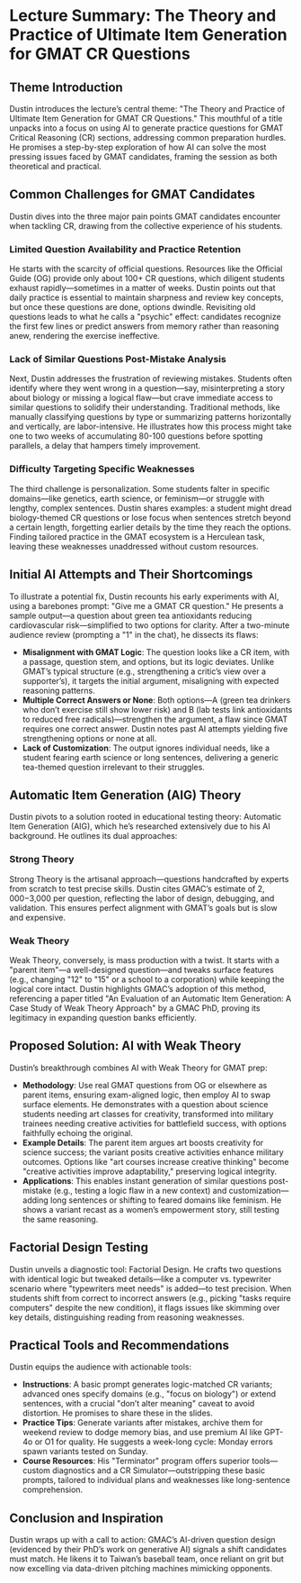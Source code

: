 # Lecture Summary: The Theory and Practice of Ultimate Item Generation for GMAT CR Questions

## Theme Introduction

Dustin introduces the lecture’s central theme: "The Theory and Practice of Ultimate Item Generation for GMAT CR Questions." This mouthful of a title unpacks into a focus on using AI to generate practice questions for GMAT Critical Reasoning (CR) sections, addressing common preparation hurdles. He promises a step-by-step exploration of how AI can solve the most pressing issues faced by GMAT candidates, framing the session as both theoretical and practical.

## Common Challenges for GMAT Candidates

Dustin dives into the three major pain points GMAT candidates encounter when tackling CR, drawing from the collective experience of his students.

### Limited Question Availability and Practice Retention

He starts with the scarcity of official questions. Resources like the Official Guide (OG) provide only about 100+ CR questions, which diligent students exhaust rapidly—sometimes in a matter of weeks. Dustin points out that daily practice is essential to maintain sharpness and review key concepts, but once these questions are done, options dwindle. Revisiting old questions leads to what he calls a "psychic" effect: candidates recognize the first few lines or predict answers from memory rather than reasoning anew, rendering the exercise ineffective.

### Lack of Similar Questions Post-Mistake Analysis

Next, Dustin addresses the frustration of reviewing mistakes. Students often identify where they went wrong in a question—say, misinterpreting a story about biology or missing a logical flaw—but crave immediate access to similar questions to solidify their understanding. Traditional methods, like manually classifying questions by type or summarizing patterns horizontally and vertically, are labor-intensive. He illustrates how this process might take one to two weeks of accumulating 80-100 questions before spotting parallels, a delay that hampers timely improvement.

### Difficulty Targeting Specific Weaknesses

The third challenge is personalization. Some students falter in specific domains—like genetics, earth science, or feminism—or struggle with lengthy, complex sentences. Dustin shares examples: a student might dread biology-themed CR questions or lose focus when sentences stretch beyond a certain length, forgetting earlier details by the time they reach the options. Finding tailored practice in the GMAT ecosystem is a Herculean task, leaving these weaknesses unaddressed without custom resources.

## Initial AI Attempts and Their Shortcomings

To illustrate a potential fix, Dustin recounts his early experiments with AI, using a barebones prompt: "Give me a GMAT CR question." He presents a sample output—a question about green tea antioxidants reducing cardiovascular risk—simplified to two options for clarity. After a two-minute audience review (prompting a "1" in the chat), he dissects its flaws:

- **Misalignment with GMAT Logic**: The question looks like a CR item, with a passage, question stem, and options, but its logic deviates. Unlike GMAT’s typical structure (e.g., strengthening a critic’s view over a supporter’s), it targets the initial argument, misaligning with expected reasoning patterns.
- **Multiple Correct Answers or None**: Both options—A (green tea drinkers who don’t exercise still show lower risk) and B (lab tests link antioxidants to reduced free radicals)—strengthen the argument, a flaw since GMAT requires one correct answer. Dustin notes past AI attempts yielding five strengthening options or none at all.
- **Lack of Customization**: The output ignores individual needs, like a student fearing earth science or long sentences, delivering a generic tea-themed question irrelevant to their struggles.

## Automatic Item Generation (AIG) Theory

Dustin pivots to a solution rooted in educational testing theory: Automatic Item Generation (AIG), which he’s researched extensively due to his AI background. He outlines its dual approaches:

### Strong Theory

Strong Theory is the artisanal approach—questions handcrafted by experts from scratch to test precise skills. Dustin cites GMAC’s estimate of $2,000-$3,000 per question, reflecting the labor of design, debugging, and validation. This ensures perfect alignment with GMAT’s goals but is slow and expensive.

### Weak Theory

Weak Theory, conversely, is mass production with a twist. It starts with a "parent item"—a well-designed question—and tweaks surface features (e.g., changing "12" to "15" or a school to a corporation) while keeping the logical core intact. Dustin highlights GMAC’s adoption of this method, referencing a paper titled "An Evaluation of an Automatic Item Generation: A Case Study of Weak Theory Approach" by a GMAC PhD, proving its legitimacy in expanding question banks efficiently.

## Proposed Solution: AI with Weak Theory

Dustin’s breakthrough combines AI with Weak Theory for GMAT prep:

- **Methodology**: Use real GMAT questions from OG or elsewhere as parent items, ensuring exam-aligned logic, then employ AI to swap surface elements. He demonstrates with a question about science students needing art classes for creativity, transformed into military trainees needing creative activities for battlefield success, with options faithfully echoing the original.
- **Example Details**: The parent item argues art boosts creativity for science success; the variant posits creative activities enhance military outcomes. Options like "art courses increase creative thinking" become "creative activities improve adaptability," preserving logical integrity.
- **Applications**: This enables instant generation of similar questions post-mistake (e.g., testing a logic flaw in a new context) and customization—adding long sentences or shifting to feared domains like feminism. He shows a variant recast as a women’s empowerment story, still testing the same reasoning.

## Factorial Design Testing

Dustin unveils a diagnostic tool: Factorial Design. He crafts two questions with identical logic but tweaked details—like a computer vs. typewriter scenario where "typewriters meet needs" is added—to test precision. When students shift from correct to incorrect answers (e.g., picking "tasks require computers" despite the new condition), it flags issues like skimming over key details, distinguishing reading from reasoning weaknesses.

## Practical Tools and Recommendations

Dustin equips the audience with actionable tools:

- **Instructions**: A basic prompt generates logic-matched CR variants; advanced ones specify domains (e.g., "focus on biology") or extend sentences, with a crucial "don’t alter meaning" caveat to avoid distortion. He promises to share these in the slides.
- **Practice Tips**: Generate variants after mistakes, archive them for weekend review to dodge memory bias, and use premium AI like GPT-4o or O1 for quality. He suggests a week-long cycle: Monday errors spawn variants tested on Sunday.
- **Course Resources**: His "Terminator" program offers superior tools—custom diagnostics and a CR Simulator—outstripping these basic prompts, tailored to individual plans and weaknesses like long-sentence comprehension.

## Conclusion and Inspiration

Dustin wraps up with a call to action: GMAC’s AI-driven question design (evidenced by their PhD’s work on generative AI) signals a shift candidates must match. He likens it to Taiwan’s baseball team, once reliant on grit but now excelling via data-driven pitching machines mimicking opponents. 

